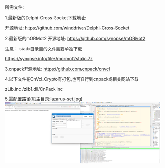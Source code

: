 所需文件:

1.最新版的Delphi-Cross-Socket下载地址:

开源地址: https://github.com/winddriver/Delphi-Cross-Socket

2.最新版的mORMot2 
开源地址: https://github.com/synopse/mORMot2 

注意： static目录里的文件需要单独下载

 https://synopse.info/files/mormot2static.7z

3.cnpack开源地址: https://github.com/cnpack/cnvcl

4.以下文件在CnVcl_Crypto有打包,也可自行到cnpack或相关网站下载

zLib.inc /zlib1.dll/CnPack.inc

5.需配置路径(见主目录:lazarus-set.jpg)
![Alt text](2.png)